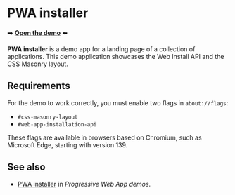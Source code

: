 # PWA installer
<!--
tab-title: __
top-of-page title: __
-->

➡️ **[Open the demo](https://microsoftedge.github.io/Demos/pwa-installer/)** ⬅️

**PWA installer** is a demo app for a landing page of a collection of applications.  This demo application showcases the Web Install API and the CSS Masonry layout.


<!-- ====================================================================== -->
## Requirements

For the demo to work correctly, you must enable two flags in `about://flags`:

* `#css-masonry-layout`
* `#web-app-installation-api`

These flags are available in browsers based on Chromium, such as Microsoft Edge, starting with version 139.


<!-- ====================================================================== -->
## See also

* [PWA installer](https://learn.microsoft.com/microsoft-edge/progressive-web-apps/demo-pwas#pwa-installer) in _Progressive Web App demos_.
